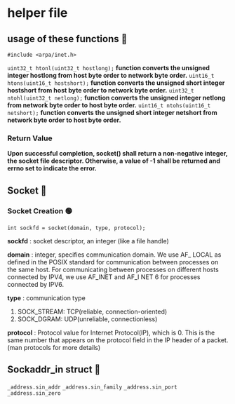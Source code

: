 # helper file

## usage of these functions 📌

`#include <arpa/inet.h>`

`uint32_t htonl(uint32_t hostlong);`
**function converts the unsigned integer hostlong from host byte order to network byte order.**
`uint16_t htons(uint16_t hostshort);`
**function converts the unsigned short integer hostshort from host byte order to network byte order.**
`uint32_t ntohl(uint32_t netlong);`
**function converts the unsigned integer netlong from network byte order to host byte order.**
`uint16_t ntohs(uint16_t netshort);`
**function converts the unsigned short integer netshort from network byte order to host byte order.**

### Return Value
**Upon successful completion, socket() shall return a non-negative integer, the socket file descriptor. Otherwise, a value of -1 shall be returned and errno set to indicate the error.**


## Socket 📌

### Socket Creation 🟢

`int sockfd = socket(domain, type, protocol);`

**sockfd** : socket descriptor, an integer (like a file handle)

**domain** : integer, specifies communication domain. We use AF_ LOCAL as defined in the POSIX standard for communication between processes on the same host. For communicating between processes on different hosts connected by IPV4, we use AF_INET and AF_I NET 6 for processes connected by IPV6.

**type** : communication type
1. SOCK_STREAM: TCP(reliable, connection-oriented)
2. SOCK_DGRAM: UDP(unreliable, connectionless)

**protocol** : Protocol value for Internet Protocol(IP), which is 0. This is the same number that appears on the protocol field in the IP header of a packet.(man protocols for more details)


## Sockaddr_in struct 📌

`_address.sin_addr`
`_address.sin_family`
`_address.sin_port`
`_address.sin_zero`